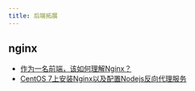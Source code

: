 ```yaml
---
title: 后端拓展
---
```



## nginx

- [作为一名前端，该如何理解Nginx？](https://juejin.cn/post/7082655545491980301 '作为一名前端，该如何理解Nginx？')
- [CentOS 7上安装Nginx以及配置Nodejs反向代理服务](https://www.jianshu.com/p/a11c2290a840 'CentOS 7上安装Nginx以及配置Nodejs反向代理服务')

